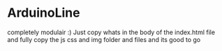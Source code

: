 # ArduinoLine
completely modulair :)
Just copy whats in the body of the index.html file and fully copy the js css and img folder and files and its good to go

